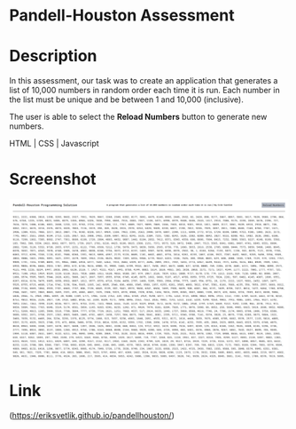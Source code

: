 # Pandell-Houston Assessment

# Description

In this assessment, our task was to create an application that generates a list of 10,000 numbers in random order each time it is run. Each number in the list must be unique and be between 1 and 10,000 (inclusive).

The user is able to select the **Reload Numbers** button to generate new numbers.

HTML | CSS | Javascript

# Screenshot

![Screenshot of webpage](./images/readme.png)

# Link

(https://eriksvetlik.github.io/pandellhouston/)
